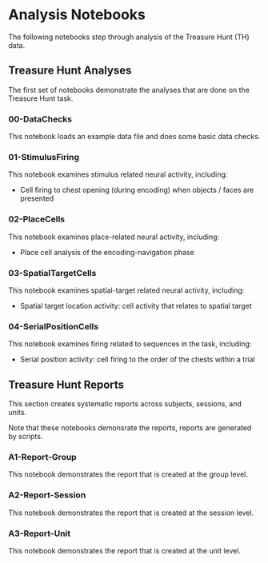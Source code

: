 # Analysis Notebooks

The following notebooks step through analysis of the Treasure Hunt (TH) data.

## Treasure Hunt Analyses

The first set of notebooks demonstrate the analyses that are done on the Treasure Hunt task.

### 00-DataChecks

This notebook loads an example data file and does some basic data checks.

### 01-StimulusFiring

This notebook examines stimulus related neural activity, including:
- Cell firing to chest opening (during encoding) when objects / faces are presented

### 02-PlaceCells

This notebook examines place-related neural activity, including:
- Place cell analysis of the encoding-navigation phase

### 03-SpatialTargetCells

This notebook examines spatial-target related neural activity, including:
- Spatial target location activity: cell activity that relates to spatial target

### 04-SerialPositionCells

This notebook examines firing related to sequences in the task, including:
- Serial position activity: cell firing to the order of the chests within a trial

## Treasure Hunt Reports

This section creates systematic reports across subjects, sessions, and units.

Note that these notebooks demonsrate the reports, reports are generated by scripts.

### A1-Report-Group

This notebook demonstrates the report that is created at the group level.

### A2-Report-Session

This notebook demonstrates the report that is created at the session level.

### A3-Report-Unit

This notebook demonstrates the report that is created at the unit level.
